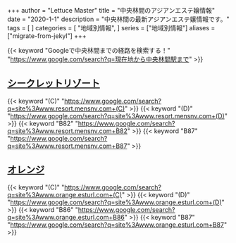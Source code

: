 +++
author = "Lettuce Master"
title = "中央林間のアジアンエステ嬢情報"
date = "2020-1-1"
description = "中央林間の最新アジアンエステ嬢情報です。"
tags = [
]
categories = [
    "地域別情報",
]
series = ["地域別情報"]
aliases = ["migrate-from-jekyl"]
+++

{{< keyword "Googleで中央林間までの経路を検索する！" "https://www.google.com/search?q=現在地から中央林間駅まで" >}}

## [シークレットリゾート](http://www.resort.mensnv.com/)
{{< keyword "(C)" "https://www.google.com/search?q=site%3Awww.resort.mensnv.com+(C)" >}} {{< keyword "(D)" "https://www.google.com/search?q=site%3Awww.resort.mensnv.com+(D)" >}} {{< keyword "B82" "https://www.google.com/search?q=site%3Awww.resort.mensnv.com+B82" >}} {{< keyword "B87" "https://www.google.com/search?q=site%3Awww.resort.mensnv.com+B87" >}} 

## [オレンジ](http://www.orange.esturl.com/)
{{< keyword "(C)" "https://www.google.com/search?q=site%3Awww.orange.esturl.com+(C)" >}} {{< keyword "(D)" "https://www.google.com/search?q=site%3Awww.orange.esturl.com+(D)" >}} {{< keyword "B86" "https://www.google.com/search?q=site%3Awww.orange.esturl.com+B86" >}} {{< keyword "B87" "https://www.google.com/search?q=site%3Awww.orange.esturl.com+B87" >}} 

